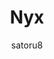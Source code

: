 ---
title: Nyx
author: satoru8
description_markdown: >-
  A simple yet complex theme.
github: https://github.com/satoru8/
download: https://github.com/satoru8/Nyx/blob/master/Nyx.theme.css
demo: https://cdn.rawgit.com/satoru8/Nyx/master/Nyx.theme.css
support: http://discord.gg/fjvwb95
style: dark
tags:
images:
  - name: Nyx Preview
    image: /images/themes/Nyx_Preview.png
layout: product
ghcommentid: 19
---